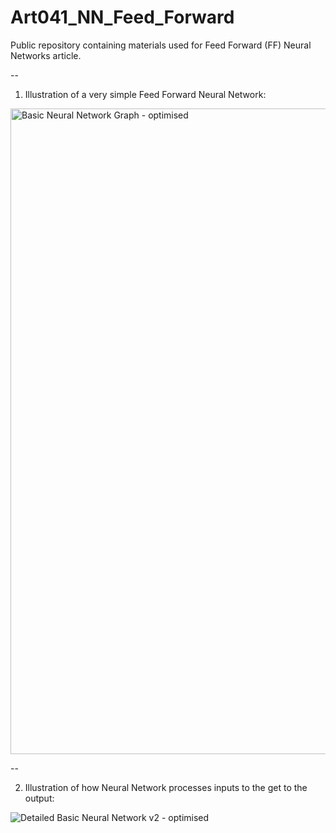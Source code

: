 # Art041_NN_Feed_Forward

Public repository containing materials used for Feed Forward (FF) Neural Networks article.

--

1. Illustration of a very simple Feed Forward Neural Network:
<img width="1033" alt="Basic Neural Network Graph - optimised" src="https://user-images.githubusercontent.com/24861699/147443036-0206cbb3-4867-4585-a0d7-65c69d5396ee.png">

--

2. Illustration of how Neural Network processes inputs to the get to the output:

![Detailed Basic Neural Network v2 - optimised](https://user-images.githubusercontent.com/24861699/147443151-d11203c3-013a-45dc-a833-1efff1e1ecce.png)

